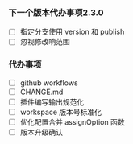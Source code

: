 ### 下一个版本代办事项2.3.0
- [ ] 指定分支使用 version 和 publish
- [ ] 忽视修改响范围
### 代办事项
- [ ] github workflows
- [ ] CHANGE.md
- [ ] 插件编写输出规范化
- [ ] workspace 版本号标准化
- [ ] 优化配置合并 assignOption 函数
- [ ] 版本升级确认
